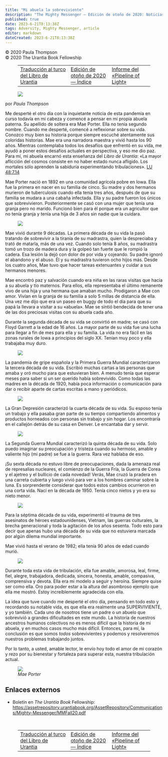 ```yaml
---
title: "Mi abuela la sobreviviente"
description: "The Mighty Messenger — Edición de otoño de 2020: Noticias y opiniones para los lectores de El Libro de Urantia"
published: true
date: 2023-6-21T8:13:38Z
tags: Adversity, Mighty Messenger, article
editor: markdown
dateCreated: 2023-6-21T8:13:38Z
---
```


<p class="v-card v-sheet theme--light grey lighten-3 px-2">© 2020 Paula Thompson<br>© 2020 The Urantia Book Fellowship</p>
<figure class="table chapter-navigator">
  <table>
    <tbody>
      <tr>
        <td>
        <a href="/es/article/Bill_Rocap/Turkish_translation_of_the_Urantia_Book">
          <span class="mdi mdi-arrow-left-drop-circle"></span><span class="pl-2">Traducción al turco del Libro de Urantia</span>
        </a>
        </td>
        <td>
        <a href="/es/index/articles_mighty_messenger#edición-de-otoño-de-2020">
          <span class="mdi mdi-book-open-variant"></span><span class="pl-2">Edición de otoño de 2020 — Índice</span>
        </a>
        </td>
        <td>
        <a href="/es/article/Michelle_Klimesh/Pipeline_of_Light_Report">
          <span class="pr-2">Informe del «Pipeline of Light»</span><span class="mdi mdi-arrow-right-drop-circle"></span>
        </a>
        </td>
      </tr>
    </tbody>
  </table>
</figure>



<figure id="Figure_1" class="image urantiapedia estilo-imagen-alinear-izquierda">
<img src="/image/article/The_Mighty_Messenger/2020_Fall/028.jpg">
</figure>

por _Paula Thompson_

Me desperté el otro día con la inquietante noticia de esta pandemia en curso todavía en mi cabeza y comencé a pensar en mi propia abuela paterna. Su apellido de soltera era Mae Porter. Ella no tenía segundo nombre. Cuando me desperté, comencé a reflexionar sobre su vida. Conozco muy bien su historia porque siempre escuché atentamente sus coloridas historias. Mae era una narradora maestra y vivió hasta los 90 años. Mientras contemplaba todos los desafíos que enfrentó en su vida, me ayudó a poner estos desafíos actuales en perspectiva, y eso me dio paz. Para mí, mi abuela encarnó esta enseñanza del _Libro de Urantia_: «La mayor aflicción del cosmos consiste en no haber estado nunca afligido. Los mortales sólo aprenden la sabiduría experimentando tribulaciones». <a id="a43_749"></a>[LU 48:7.14](/es/The_Urantia_Book/48#p7_14)

Mae Porter nació en 1892 en una comunidad agrícola pobre en Iowa. Ella fue la primera en nacer en su familia de cinco. Su madre y dos hermanos murieron de tuberculosis cuando ella tenía tres años, después de que su familia se mudara a una cabaña infectada. Ella y su padre fueron los únicos que sobrevivieron. Posteriormente se casó con una mujer que tenía una granja pero no marido. Funcionó bien para él porque era un agricultor que no tenía granja y tenía una hija de 3 años sin nadie que la cuidara.

<figure id="Figure_2" class="image urantiapedia estilo-imagen-alinear-derecha">
<img src="/image/article/The_Mighty_Messenger/2020_Fall/028_2.jpg">
</figure>

Mae vivió durante 9 décadas. La primera década de su vida la pasó tratando de sobrevivir a la tiranía de su madrastra, quien la despreciaba y trató de matarla, más de una vez. Cuando solo tenía 8 años, su madrastra tomó un trozo de madera dura y la golpeó tan fuerte que le rompió la cadera. Esa lesión la dejó con dolor de por vida y cojeando. Su padre ignoró el abandono y el abuso. Él y su madrastra tuvieron ocho hijos más. Desde los cuatro años, Mae tuvo que hacer tareas extenuantes y cuidar a sus hermanos menores.

Mae encontró paz y salvación cuando era niña en las raras visitas que hacía a su abuela y tío maternos. Para ellos, ella representaba el último remanente vivo de una hija y una hermana que amaban mucho. Prodigaron a Mae con amor. Vivían en la granja de su familia a solo 5 millas de distancia de ella. Una vez me dijo que era un paseo en buggy de todo el día para que su papá la llevara a visitar a su «abuela». Mae se sintió bendecida de tener una de las dos preciosas visitas con su abuela cada año.

Durante la segunda década de su vida se convirtió en madre; se casó con Floyd Garrett a la edad de 16 años. La mayor parte de su vida fue una lucha para llegar a fin de mes para ella y su familia. La vida no era fácil en las zonas rurales de Iowa a principios del siglo XX. Tenían muy poco y ella trabajaba muy duro.

<figure id="Figure_3" class="image urantiapedia">
<img src="/image/article/The_Mighty_Messenger/2020_Fall/028_3.jpg">
</figure>

La pandemia de gripe española y la Primera Guerra Mundial caracterizaron la tercera década de su vida. Escribió muchas cartas a las personas que amaba y oró mucho para que estuvieran bien. A menudo tenía que esperar meses para saber si un ser querido había sobrevivido. Como todas las madres en la década de 1920, había poca información o comunicación para dar o recibir aparte de cartas escritas a mano y periódicos.

<figure id="Figure_4" class="image urantiapedia estilo-imagen-alinear-derecha">
<img src="/image/article/The_Mighty_Messenger/2020_Fall/031.jpg">
</figure>

La Gran Depresión caracterizó la cuarta década de su vida. Su esposo tenía un trabajo y ella pasaba gran parte de su tiempo compartiendo alimentos y productos horneados con personas sin trabajo y sin hogar. Los encontraría en el callejón detrás de su casa en Denver. Le encantaba dar y servir.

<figure id="Figure_5" class="image urantiapedia">
<img src="/image/article/The_Mighty_Messenger/2020_Fall/028_5.jpg">
</figure>

La Segunda Guerra Mundial caracterizó la quinta década de su vida. Solo puedo imaginar su preocupación y tristeza cuando su hermoso, amable y valiente hijo (mi padre) se fue a la guerra. Rara vez hablaba de eso.

¡Su sexta década no estuvo libre de preocupaciones, dada la amenaza real de represalias nucleares, el comienzo de la Guerra Fría, la Guerra de Corea y el ajetreo y el bullicio de cada novedad! Verás, Mae cruzó la pradera en una carreta cubierta y luego vivió para ver a los hombres caminar sobre la luna. Es sorprendente considerar que todos estos cambios ocurrieron en una corta vida. Nací en la década de 1950. Tenía cinco nietos y yo era su nieto menor.

<figure id="Figure_6" class="image urantiapedia estilo-imagen-alinear-derecha">
<img src="/image/article/The_Mighty_Messenger/2020_Fall/028_4.jpg">
</figure>

Para la séptima década de su vida, experimentó el trauma de tres asesinatos de héroes estadounidenses, Vietnam, las guerras culturales, la brecha generacional y toda la agitación de los años sesenta. Todo esto para decir que apenas hubo una década de su vida que no estuviera marcada por algún dilema mundial importante.

Mae vivió hasta el verano de 1982; ella tenía 90 años de edad cuando murió.

<figure id="Figure_7" class="image urantiapedia">
<img src="/image/article/The_Mighty_Messenger/2020_Fall/030.jpg">
</figure>

Durante toda esta vida de tribulación, ella fue amable, amorosa, leal, firme, fiel, alegre, trabajadora, dedicada, sincera, honesta, amable, compasiva, comprensiva y devota. Ella era mi modelo a seguir y heroína. Siempre quise ser como ella. Oro para poder estar a la altura del asombroso ejemplo que ella me mostró. Estoy increíblemente agradecida con ella.

La idea que tuve cuando me desperté el otro día, pensando en todo esto y recordando su notable vida, es que ella era realmente una SUPERVIVIENTE, y yo también. Cada uno de nosotros tiene un padre o un abuelo que sobrevivió a grandes dificultades en este mundo. La historia de nuestros ancestros humanos colectivos no es menos difícil que la historia de mi abuela, y en muchos casos mucho más difícil. Entonces, para mí, la conclusión es que somos _todos_ sobrevivientes y podemos y resolveremos nuestros problemas trabajando juntos.

Por lo tanto, a usted, amable lector, le envío hoy todo el amor de mi corazón y rezo por su bienestar y fortaleza para superar esta, nuestra tribulación actual.

<figure id="Figure_8" class="image urantiapedia">
<img src="/image/article/The_Mighty_Messenger/2020_Fall/029.jpg">
<figcaption><em>Mae Porter</em></figcaption>
</figure>

## Enlaces externos

* Boletín en _The Urantia Book_ Fellowship: https://assetrepository.urantiabook.org/AssetRepository/Communications/Mighty-Messenger/MMFall20.pdf

<br>



<figure class="table chapter-navigator">
  <table>
    <tbody>
      <tr>
        <td>
        <a href="/es/article/Bill_Rocap/Turkish_translation_of_the_Urantia_Book">
          <span class="mdi mdi-arrow-left-drop-circle"></span><span class="pl-2">Traducción al turco del Libro de Urantia</span>
        </a>
        </td>
        <td>
        <a href="/es/index/articles_mighty_messenger#edición-de-otoño-de-2020">
          <span class="mdi mdi-book-open-variant"></span><span class="pl-2">Edición de otoño de 2020 — Índice</span>
        </a>
        </td>
        <td>
        <a href="/es/article/Michelle_Klimesh/Pipeline_of_Light_Report">
          <span class="pr-2">Informe del «Pipeline of Light»</span><span class="mdi mdi-arrow-right-drop-circle"></span>
        </a>
        </td>
      </tr>
    </tbody>
  </table>
</figure>
